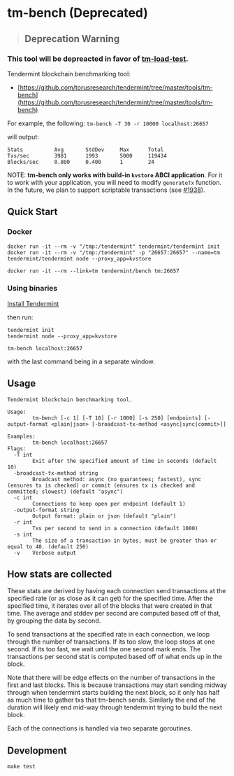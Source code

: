 # tm-bench (Deprecated)

> ## **Deprecation Warning**

### This tool will be depreacted in favor of [tm-load-test](https://github.com/interchainio/tm-load-test).

Tendermint blockchain benchmarking tool:

- [https://github.com/torusresearch/tendermint/tree/master/tools/tm-bench](https://github.com/torusresearch/tendermint/tree/master/tools/tm-bench)

For example, the following: `tm-bench -T 30 -r 10000 localhost:26657`

will output:

```
Stats          Avg       StdDev     Max      Total
Txs/sec        3981      1993       5000     119434
Blocks/sec     0.800     0.400      1        24
```

NOTE: **tm-bench only works with build-in `kvstore` ABCI application**. For it
to work with your application, you will need to modify `generateTx` function.
In the future, we plan to support scriptable transactions (see
[\#1938](https://github.com/torusresearch/tendermint/issues/1938)).

## Quick Start

### Docker

```
docker run -it --rm -v "/tmp:/tendermint" tendermint/tendermint init
docker run -it --rm -v "/tmp:/tendermint" -p "26657:26657" --name=tm tendermint/tendermint node --proxy_app=kvstore

docker run -it --rm --link=tm tendermint/bench tm:26657
```

### Using binaries

[Install Tendermint](https://github.com/torusresearch/tendermint#install)

then run:

```
tendermint init
tendermint node --proxy_app=kvstore

tm-bench localhost:26657
```

with the last command being in a separate window.

## Usage

```
Tendermint blockchain benchmarking tool.

Usage:
        tm-bench [-c 1] [-T 10] [-r 1000] [-s 250] [endpoints] [-output-format <plain|json> [-broadcast-tx-method <async|sync|commit>]]

Examples:
        tm-bench localhost:26657
Flags:
  -T int
        Exit after the specified amount of time in seconds (default 10)
  -broadcast-tx-method string
        Broadcast method: async (no guarantees; fastest), sync (ensures tx is checked) or commit (ensures tx is checked and committed; slowest) (default "async")
  -c int
        Connections to keep open per endpoint (default 1)
  -output-format string
        Output format: plain or json (default "plain")
  -r int
        Txs per second to send in a connection (default 1000)
  -s int
        The size of a transaction in bytes, must be greater than or equal to 40. (default 250)
  -v    Verbose output
```

## How stats are collected

These stats are derived by having each connection send transactions at the
specified rate (or as close as it can get) for the specified time.
After the specified time, it iterates over all of the blocks that were created
in that time.
The average and stddev per second are computed based off of that, by
grouping the data by second.

To send transactions at the specified rate in each connection, we loop
through the number of transactions.
If its too slow, the loop stops at one second.
If its too fast, we wait until the one second mark ends.
The transactions per second stat is computed based off of what ends up in the
block.

Note that there will be edge effects on the number of transactions in the first
and last blocks.
This is because transactions may start sending midway through when tendermint
starts building the next block, so it only has half as much time to gather txs
that tm-bench sends.
Similarly the end of the duration will likely end mid-way through tendermint
trying to build the next block.

Each of the connections is handled via two separate goroutines.

## Development

```
make test
```

